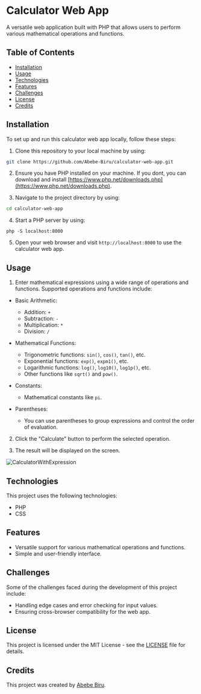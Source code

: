 # Calculator Web App

A versatile web application built with PHP that allows users to perform various mathematical operations and functions.

## Table of Contents

- [Installation](#installation)
- [Usage](#usage)
- [Technologies](#technologies)
- [Features](#features)
- [Challenges](#challenges)
- [License](#license)
- [Credits](#credits)

<a name="installation"></a>

## Installation

To set up and run this calculator web app locally, follow these steps:

1. Clone this repository to your local machine by using:

```bash
git clone https://github.com/Abebe-Biru/calculator-web-app.git
```

2. Ensure you have PHP installed on your machine. If you dont, you can download and install [https://www.php.net/downloads.php](https://www.php.net/downloads.php).

3. Navigate to the project directory by using:

```bash
cd calculator-web-app
```

4. Start a PHP server by using:

```
php -S localhost:8000
```

5. Open your web browser and visit `http://localhost:8000` to use the calculator web app.

<a name="usage"></a>

## Usage

1. Enter mathematical expressions using a wide range of operations and functions. Supported operations and functions include:

- Basic Arithmetic:
  - Addition: `+`
  - Subtraction: `-`
  - Multiplication: `*`
  - Division: `/`

- Mathematical Functions:
  - Trigonometric functions: `sin()`, `cos()`, `tan()`, etc.
  - Exponential functions: `exp()`, `expm1()`, etc.
  - Logarithmic functions: `log()`, `log10()`, `log1p()`, etc.
  - Other functions like `sqrt()` and `pow()`.

- Constants:
  - Mathematical constants like `pi`.

- Parentheses:
  - You can use parentheses to group expressions and control the order of evaluation.

2. Click the "Calculate" button to perform the selected operation.

3. The result will be displayed on the screen.

<!-- ![Calculator](https://i.imgur.com/kdBf903.png) -->
![CalculatorWithExpression](https://i.imgur.com/zqeQVBh.png)

<a name="technologies"></a>

## Technologies

This project uses the following technologies:

- PHP
- CSS

<a name="features"></a>

## Features

- Versatile support for various mathematical operations and functions.
- Simple and user-friendly interface.

<a name="challenges"></a>

## Challenges

Some of the challenges faced during the development of this project include:

- Handling edge cases and error checking for input values.
- Ensuring cross-browser compatibility for the web app.

<a name="license"></a>

## License

This project is licensed under the MIT License - see the [LICENSE](LICENSE) file for details.

<a name="credits"></a>

## Credits

This project was created by [Abebe Biru](https://www.linkedin.com/in/abebe-biru/).
